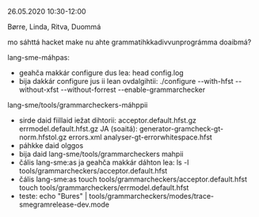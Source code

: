 26.05.2020
10:30-12:00

Børre, Linda, Ritva, Duommá

mo sáhttá hacket make nu ahte grammatihkkadivvunprográmma doaibmá?

lang-sme-máhpas:
* geahča makkár configure dus lea:
    head config.log
* bija dakkár configure jus ii lean ovdalgihtii:
    ./configure --with-hfst --without-xfst --without-forrest --enable-grammarchecker

lang-sme/tools/grammarcheckers-máhppii
* sirde daid fiillaid iežat dihtorii:
    acceptor.default.hfst.gz
    errmodel.default.hfst.gz
    JA (soaitá):
    generator-gramcheck-gt-norm.hfstol.gz
    errors.xml
    analyser-gt-errorwhitespace.hfst
* páhkke daid olggos
* bija daid lang-sme/tools/grammarcheckers mahpii
* čális lang-sme:as ja geahča makkár dáhton lea:
    ls -l tools/grammarcheckers/acceptor.default.hfst
* čális lang-sme:as
    touch tools/grammarcheckers/acceptor.default.hfst
    touch tools/grammarcheckers/errmodel.default.hfst
* teste:
    echo "Bures" | tools/grammarcheckers/modes/trace-smegramrelease-dev.mode
